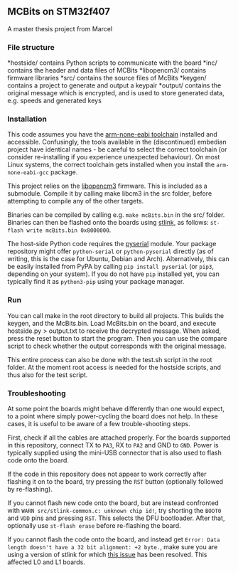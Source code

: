 ## MCBits on STM32f407

A master thesis project from Marcel

### File structure

*hostside/ contains Python scripts to communicate with the board
*inc/ contains the header and data files of MCBits
*libopencm3/ contains firmware libraries
*src/ contains the source files of McBits
*keygen/ contains a project to generate and output a keypair
*output/ contains the original message which is encrypted, and is used to store generated data, e.g. speeds and generated keys

### Installation

This code assumes you have the [arm-none-eabi toolchain](https://launchpad.net/gcc-arm-embedded) installed and accessible. Confusingly, the tools available in the (discontinued) embedian project have identical names - be careful to select the correct toolchain (or consider re-installing if you experience unexpected behaviour). On most Linux systems, the correct toolchain gets installed when you install the `arm-none-eabi-gcc` package.

This project relies on the [libopencm3](https://github.com/libopencm3/libopencm3/) firmware. This is included as a submodule. Compile it by calling make libcm3 in the src folder, before attempting to compile any of the other targets.

Binaries can be compiled by calling e.g. `make mcBits.bin` in the src/ folder. Binaries can then be flashed onto the boards using [stlink](https://github.com/texane/stlink), as follows: `st-flash write mcBits.bin 0x8000000`.

The host-side Python code requires the [pyserial](https://github.com/pyserial/pyserial) module. Your package repository might offer `python-serial` or `python-pyserial` directly (as of writing, this is the case for Ubuntu, Debian and Arch). Alternatively, this can be easily installed from PyPA by calling `pip install pyserial` (or `pip3`, depending on your system). If you do not have `pip` installed yet, you can typically find it as `python3-pip` using your package manager.

### Run
You can call make in the root directory to build all projects. This builds the keygen, and the McBits.bin. Load McBits.bin on the board, and execute hostside.py > output.txt to receive the decrypted message. When asked, press the reset button to start the program. Then you can use the compare script to check whether the output corresponds with the original message.

This entire process can also be done with the test.sh script in the root folder. At the moment root access is needed for the hostside scripts, and thus also for the test script.

### Troubleshooting

At some point the boards might behave differently than one would expect, to a point where simply power-cycling the board does not help. In these cases, it is useful to be aware of a few trouble-shooting steps.

First, check if all the cables are attached properly. For the boards supported in this repository, connect TX to `PA3`, RX to `PA2` and GND to `GND`. Power is typically supplied using the mini-USB connector that is also used to flash code onto the board.

If the code in this repository does not appear to work correctly after flashing it on to the board, try pressing the `RST` button (optionally followed by re-flashing).

If you cannot flash new code onto the board, but are instead confronted with `WARN src/stlink-common.c: unknown chip id!`, try shorting the `BOOT0` and `VDD` pins and pressing `RST`. This selects the DFU bootloader. After that, optionally use `st-flash erase` before re-flashing the board.

If you cannot flash the code onto the board, and instead get `Error: Data length doesn't have a 32 bit alignment: +2 byte.`, make sure you are using a version of stlink for which [this issue](https://github.com/texane/stlink/issues/390) has been resolved. This affected L0 and L1 boards.